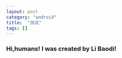 ```yaml
---
layout: post
category: "android"
title:  "测试"
tags: []
---
```

### Hi,humans! I was created by Li Baodi!



